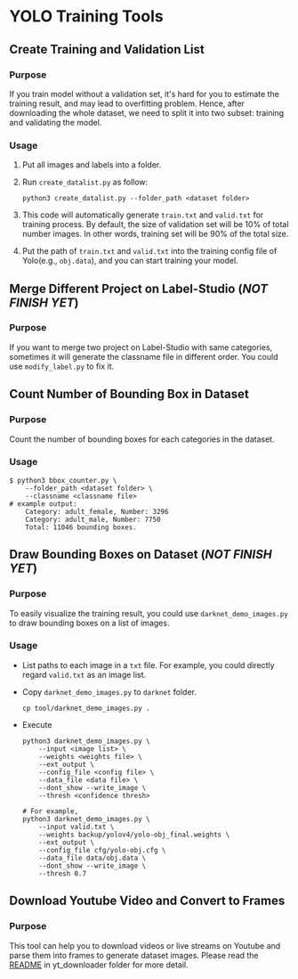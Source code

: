 # YOLO Training Tools

## Create Training and Validation List

### Purpose

If you train model without a validation set, it's hard for you to estimate the training result, and may lead to overfitting problem.
Hence, after downloading the whole dataset, we need to split it into two subset: training and validating the model.

### Usage

1. Put all images and labels into a folder.
2. Run `create_datalist.py` as follow:

    ```terminal
    python3 create_datalist.py --folder_path <dataset folder>
    ```

3. This code will automatically generate `train.txt` and `valid.txt` for training process. By default, the size of validation set will be 10% of total number images. In other words, training set will be 90% of the total size.

4. Put the path of `train.txt` and `valid.txt` into the training config file of Yolo(e.g., `obj.data`), and you can start training your model.

## Merge Different Project on Label-Studio (*NOT FINISH YET*)

### Purpose

If you want to merge two project on Label-Studio with same categories, sometimes it will generate the classname file in different order. You could use `modify_label.py` to fix it.

## Count Number of Bounding Box in Dataset

### Purpose

Count the number of bounding boxes for each categories in the dataset.

### Usage

```terminal
$ python3 bbox_counter.py \
    --folder_path <dataset folder> \
    --classname <classname file>
# example output:
    Category: adult_female, Number: 3296
    Category: adult_male, Number: 7750
    Total: 11046 bounding boxes.
```

## Draw Bounding Boxes on Dataset (*NOT FINISH YET*)

### Purpose

To easily visualize the training result, you could use `darknet_demo_images.py` to draw bounding boxes on a list of images.

### Usage

+ List paths to each image in a `txt` file. For example, you could directly regard `valid.txt` as an image list.

+ Copy `darknet_demo_images.py` to `darknet` folder.

    ```terminal
    cp tool/darknet_demo_images.py .
    ```

+ Execute

    ```terminal
    python3 darknet_demo_images.py \
        --input <image list> \
        --weights <weights file> \
        --ext_output \
        --config_file <config file> \
        --data_file <data file> \
        --dont_show --write_image \
        --thresh <confidence thresh>

    # For example,
    python3 darknet_demo_images.py \
        --input valid.txt \
        --weights backup/yolov4/yolo-obj_final.weights \
        --ext_output \
        --config_file cfg/yolo-obj.cfg \
        --data_file data/obj.data \
        --dont_show --write_image \
        --thresh 0.7
    ```

## Download Youtube Video and Convert to Frames

### Purpose

This tool can help you to download videos or live streams on Youtube and parse them into frames to generate dataset images. Please read the [README](https://github.com/yamiefun/Yolo-Training-Tools/blob/main/yt_downloader/README.md) in yt_downloader folder for more detail.
